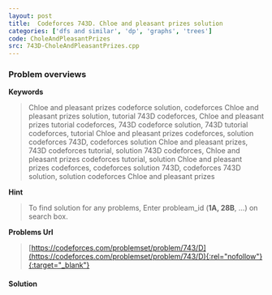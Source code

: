 ```yaml
---
layout: post
title:  Codeforces 743D. Chloe and pleasant prizes solution
categories: ['dfs and similar', 'dp', 'graphs', 'trees']
code: CholeAndPleasantPrizes
src: 743D-CholeAndPleasantPrizes.cpp
---
```

### **Problem overviews**

**Keywords**
> Chloe and pleasant prizes codeforce solution, codeforces Chloe and pleasant prizes solution, tutorial 743D codeforces, Chloe and pleasant prizes tutorial codeforces, 743D codeforce solution, 743D tutorial codeforces, tutorial Chloe and pleasant prizes codeforces, solution codeforces 743D, codeforces solution Chloe and pleasant prizes, 743D codeforces tutorial, solution 743D codeforces, Chloe and pleasant prizes codeforces tutorial, solution Chloe and pleasant prizes codeforces, codeforces solution 743D, codeforces 743D solution, solution codeforces Chloe and pleasant prizes

**Hint**
> To find solution for any problems, Enter probleam_id (**1A, 28B**, ...) on search box. 

**Problems Url**
> [https://codeforces.com/problemset/problem/743/D](https://codeforces.com/problemset/problem/743/D){:rel="nofollow"}{:target="_blank"}

#### **Solution**




